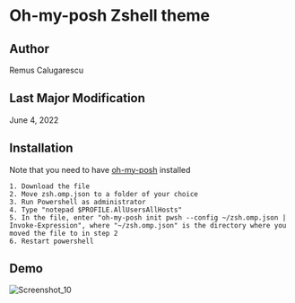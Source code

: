 # Oh-my-posh Zshell theme

## Author
Remus Calugarescu

## Last Major Modification
June 4, 2022

## Installation
Note that you need to have [oh-my-posh](https://ohmyposh.dev/docs/installation/windows) installed
~~~~
1. Download the file
2. Move zsh.omp.json to a folder of your choice
3. Run Powershell as administrator
4. Type "notepad $PROFILE.AllUsersAllHosts"
5. In the file, enter "oh-my-posh init pwsh --config ~/zsh.omp.json | Invoke-Expression", where "~/zsh.omp.json" is the directory where you moved the file to in step 2
6. Restart powershell
~~~~

## Demo
![Screenshot_10](https://user-images.githubusercontent.com/59599955/172030642-e82dfe2f-8bac-442e-84e8-0adef83f8403.png)
